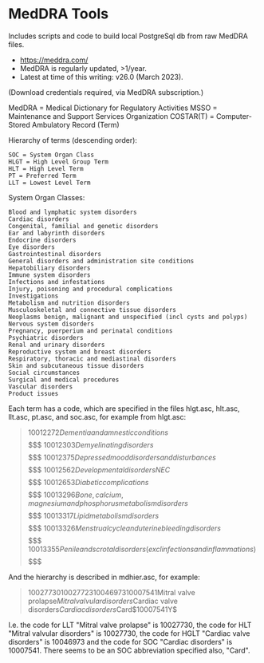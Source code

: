 # MedDRA Tools

Includes scripts and code to build local PostgreSql db from raw MedDRA files.

* <https://meddra.com/>
* MedDRA is regularly updated, &gt;1/year.
* Latest at time of this writing: v26.0 (March 2023).

(Download credentials required, via MedDRA subscription.)

MedDRA = Medical Dictionary for Regulatory Activities
MSSO = Maintenance and Support Services Organization
COSTAR(T) = Computer-Stored Ambulatory Record (Term)

Hierarchy of terms (descending order):

	SOC = System Organ Class
	HLGT = High Level Group Term
	HLT = High Level Term
	PT = Preferred Term
	LLT = Lowest Level Term

System Organ Classes:

	Blood and lymphatic system disorders
	Cardiac disorders
	Congenital, familial and genetic disorders
	Ear and labyrinth disorders
	Endocrine disorders
	Eye disorders
	Gastrointestinal disorders
	General disorders and administration site conditions
	Hepatobiliary disorders
	Immune system disorders
	Infections and infestations
	Injury, poisoning and procedural complications
	Investigations
	Metabolism and nutrition disorders
	Musculoskeletal and connective tissue disorders
	Neoplasms benign, malignant and unspecified (incl cysts and polyps)
	Nervous system disorders
	Pregnancy, puerperium and perinatal conditions
	Psychiatric disorders
	Renal and urinary disorders
	Reproductive system and breast disorders
	Respiratory, thoracic and mediastinal disorders
	Skin and subcutaneous tissue disorders
	Social circumstances
	Surgical and medical procedures
	Vascular disorders
	Product issues


Each term has a code, which are specified in the files hlgt.asc, hlt.asc,
llt.asc, pt.asc, and soc.asc, for example from hlgt.asc:

> 10012272$Dementia and amnestic conditions$$$$$$$$
> 10012303$Demyelinating disorders$$$$$$$$
> 10012375$Depressed mood disorders and disturbances$$$$$$$$
> 10012562$Developmental disorders NEC$$$$$$$$
> 10012653$Diabetic complications$$$$$$$$
> 10013296$Bone, calcium, magnesium and phosphorus metabolism disorders$$$$$$$$
> 10013317$Lipid metabolism disorders$$$$$$$$
> 10013326$Menstrual cycle and uterine bleeding disorders$$$$$$$$
> 10013355$Penile and scrotal disorders (excl infections and
> inflammations)$$$$$$$$

And the hierarchy is described in mdhier.asc, for example:


> 10027730$10027723$10046973$10007541$Mitral valve prolapse$Mitral valvular
> disorders$Cardiac valve disorders$Cardiac disorders$Card$$10007541$Y$

I.e. the code for LLT  "Mitral valve prolapse" is 10027730, the code for HLT
"Mitral valvular disorders" is 10027730, the code for HGLT "Cardiac valve
disorders" is 10046973 and the code for SOC "Cardiac disorders" is 10007541.
There seems to be an SOC abbreviation specified also, "Card".
